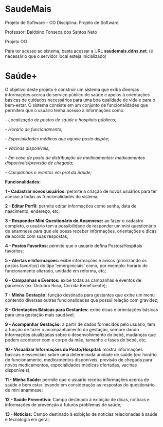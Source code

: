 # SaudeMais
Projeto de Software - OO
Disciplina: Projeto de Software

Professor: Baldoino Fonseca dos Santos Neto

Projeto OO

Para ter acesso ao sistema, basta acessar a URL **saudemais.ddns.net**. 
(é necessário que o servidor local esteja inicializado)

# Saúde+

   O objetivo deste projeto é construir um sistema que exiba diversas informações acerca do serviço público de saúde e apelos à orientações básicas de cuidados necessários para uma boa qualidade de vida e para o bem-estar. O sistema consiste em um conjunto de funcionalidades que permitem que o usuário tenha acesso à informações como: 
  
  *- Localização de postos de saúde e hospitais públicos;*
  
  *- Horário de funcionamento;*
  
  *- Especialidades médicas que aquele posto dispõe;*
  
  *- Vacinas disponíveis;*
  
  *- Em caso de posto de distribuição de medicamentos: medicamentos disponíveis/previsão de chegada;*
  
  *- Campanhas e eventos em prol da Saúde;*
  
 **Funcionalidades:**
 
**1 - Cadastrar novos usuários:** permite a criação de novos usuários para ter acesso a todas as funcionalidades do sistema;

**2 - Editar Perfil:** permite editar informações como senha, data de nascimento, endereço, etc;

**3 - Responder Mini Questionário de Anamnese:** ao fazer o cadastro completo, o usuário tem a possibilidade de responder um mini 
questionário de anamnese para que ele possa receber informações, orientações e dicas de acordo com suas respostas;

**4 - Postos Favoritos:** permite que o usuário defina Postos/Hospitais favoritos;

**5 - Alertas e Informações:** exibe informações e avisos (priorizando os postos favoritos) do tipo 'emergenciais' como, por exemplo: horário de funcionamento alterado, unidade em reforma, etc;

**6 - Campanhas e Eventos:** exibe todas as campanhas e eventos de parceiros (ex: Outubro Rosa, Corrida Beneficente);

**7 - Minha Gestação:** função destinada para gestantes que exibe um menu contendo diversas outras funcionalidades que possui relação com gravidez;

**8 - Orientações Básicas para Gestantes:** exibe dicas e orientações básicas para uma gestação mais saudável;

**9 - Acompanhar Gestação:** a partir de dados fornecidos pelo usuário, tem a função de fazer o acompanhamento da gestação, sempre dando informações atualizadas sobre o desenvolvimento do bebê, mudanças que podem acontecer com o corpo da mãe, tamanho e fases do bebê, etc;

**10 - Visualizar Informações do Posto/Hospital:** mostra informações básicas e essenciais sobre uma determinada unidade de saúde (ex: horário de funcionamento, medicamentos disponíveis, previsão de chegada para novos medicamentos, especialidades médicas ofertadas, vacinas disponíveis);

**11 - Minha Saúde:** permite que o usuário receba informações acerca de saúde e bem estar levando em consideração as respostas do questionário de mini anamnese;

**12 - Saúde Preventiva:** Campo destinado à exibição de dicas, notícias e informações de prevenção à futuros problemas de saúde;

**13 - Notícias:** Campo destinado à exibição de notícias relacionadas à saúde e tecnologia em geral;
 
